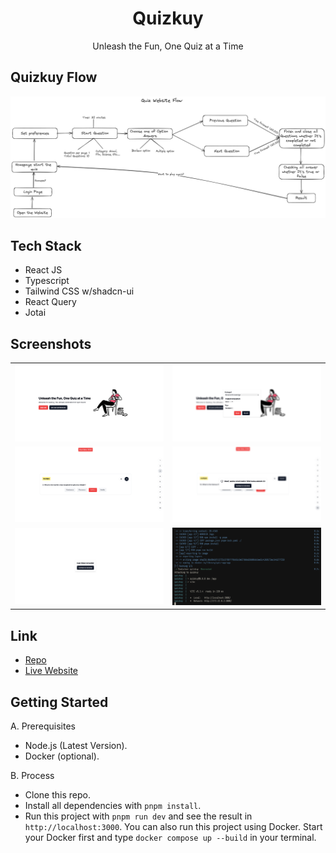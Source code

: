 <div align="center">
  <h1>Quizkuy</h1>
  <p>Unleash the Fun, One Quiz at a Time</p>
</div>

## Quizkuy Flow

![Flow](public/docs/flow-quiz-app.png)

## Tech Stack

- React JS
- Typescript
- Tailwind CSS w/shadcn-ui
- React Query
- Jotai

## Screenshots

|                                                                       |                                                                       |
| :-------------------------------------------------------------------: | :-------------------------------------------------------------------: |
| ![pic 1](./public/docs/Screenshot%20from%202024-07-27%2011-06-16.png) | ![pic 2](./public/docs/Screenshot%20from%202024-07-27%2011-06-29.png) |
| ![pic 3](./public/docs/Screenshot%20from%202024-07-28%2001-35-35.png) | ![pic 4](./public/docs/Screenshot%20from%202024-07-28%2001-54-51.png) |
| ![pic 3](./public/docs/Screenshot%20from%202024-07-28%2001-56-13.png) | ![pic 4](./public/docs/Screenshot%20from%202024-07-28%2001-37-51.png) |

## Link

- [Repo](https://github.com/haikelz/quizkuy)
- [Live Website](https://quizkuy.ekel.dev/)

## Getting Started

A. Prerequisites

- Node.js (Latest Version).
- Docker (optional).

B. Process

- Clone this repo.
- Install all dependencies with `pnpm install`.
- Run this project with `pnpm run dev` and see the result in `http://localhost:3000`. You can also run this project using Docker. Start your Docker first and type `docker compose up --build` in your terminal.
